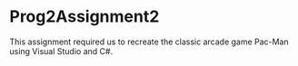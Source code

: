 # Prog2Assignment2
This assignment required us to recreate the classic arcade game Pac-Man using Visual Studio and C#.
